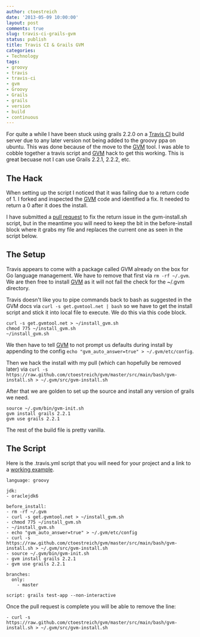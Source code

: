 ```yaml
---
author: ctoestreich
date: '2013-05-09 10:00:00'
layout: post
comments: true
slug: travis-ci-grails-gvm
status: publish
title: Travis CI & Grails GVM
categories:
- Technology
tags:
- groovy
- travis
- travis-ci
- gvm
- Groovy
- Grails
- grails
- version
- build
- continuous
---
```


For quite a while I have been stuck using grails 2.2.0 on a [Travis CI][1] build server due to any later version not being added to the groovy ppa on ubuntu.  This was done because of the move to the [GVM][2] tool.  I was able to cobble together a travis script and [GVM][2] hack to get this working.  This is great becuase not I can use Grails 2.2.1, 2.2.2, etc.

<!-- more -->

## The Hack

When setting up the script I noticed that it was failing due to a return code of 1.  I forked and inspected the [GVM][2] code and identified a fix.  It needed to return a 0 after it does the install.

I have submitted a [pull request][4] to fix the return issue in the gvm-install.sh script, but in the meantime you will need to keep the bit in the before-install block where it grabs my file and replaces the current one as seen in the script below.

## The Setup

Travis appears to come with a package called GVM already on the box for Go language management.  We have to remove that first via `rm -rf ~/.gvm`.  We are then free to install [GVM][2] as it will not fail the check for the ~/.gvm directory.

Travis doesn't like you to pipe commands back to bash as suggested in the GVM docs via `curl -s get.gvmtool.net | bash` so we have to get the install script and stick it into local file to execute.  We do this via this code block.

```
curl -s get.gvmtool.net > ~/install_gvm.sh
chmod 775 ~/install_gvm.sh
~/install_gvm.sh
```

We then have to tell [GVM][2] to not prompt us defaults during install by appending to the config `echo "gvm_auto_answer=true" > ~/.gvm/etc/config`.

Then we hack the install with my pull (which can hopefully be removed later) via `curl -s https://raw.github.com/ctoestreich/gvm/master/src/main/bash/gvm-install.sh > ~/.gvm/src/gvm-install.sh`

After that we are golden to set up the source and install any version of grails we need.

```
source ~/.gvm/bin/gvm-init.sh
gvm install grails 2.2.1
gvm use grails 2.2.1
```

The rest of the build file is pretty vanilla.


## The Script

Here is the .travis.yml script that you will need for your project and a link to a [working example][3].

```
language: groovy

jdk:
- oraclejdk6

before_install:
- rm -rf ~/.gvm
- curl -s get.gvmtool.net > ~/install_gvm.sh
- chmod 775 ~/install_gvm.sh
- ~/install_gvm.sh
- echo "gvm_auto_answer=true" > ~/.gvm/etc/config
- curl -s https://raw.github.com/ctoestreich/gvm/master/src/main/bash/gvm-install.sh > ~/.gvm/src/gvm-install.sh
- source ~/.gvm/bin/gvm-init.sh
- gvm install grails 2.2.1
- gvm use grails 2.2.1

branches:
  only:
    - master

script: grails test-app --non-interactive
```

Once the pull request is complete you will be able to remove the line:

```
- curl -s https://raw.github.com/ctoestreich/gvm/master/src/main/bash/gvm-install.sh > ~/.gvm/src/gvm-install.sh
```

   [1]: https://travis-ci.org (Travis CI)
   [2]: http://gvmtool.net/ (the Groovy enVironment Manager)
   [3]: https://github.com/Grails-Plugin-Consortium/grails-filterpane-demo/blob/master/.travis.yml (Working Example)
   [4]: https://github.com/gvmtool/gvm/pull/167 (Pull Request)